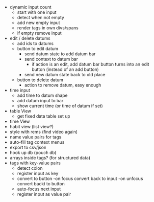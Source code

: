 * dynamic input count
	- start with one input
	- detect when not empty
	- add new empty input
	- render tags in own divs/spans
	- if empty remove input
* edit / delete datums
	- add ids to datums
	- button to edit datum
		- send datum state to add datum bar
		- send context to datum bar
			- if action is an edit, add datum bar button turns into an edit button (instead of an add button)
		- send new datum state back to old place
	- button to delete datum
		- action to remove datum, easy enough
* time input
	- add time to datum shape
	- add datum input to bar
	- show current time (or time of datum if set)
* table View
	- get fixed data table set up
* time View
* habit view (list view?)
* style with rems (find video again)
* name value pairs for tags
* auto-fill tag context menus
* export to csv/json
* hook up db (pouch db)
* arrays inside tags? (for structured data)
* tags with key-value pairs
	- detect colon
	- register input as key
	- convert to button
		-on focus convert back to input
		-on unfocus convert backt to button
	- auto-focus next input
	- register input as value pair
